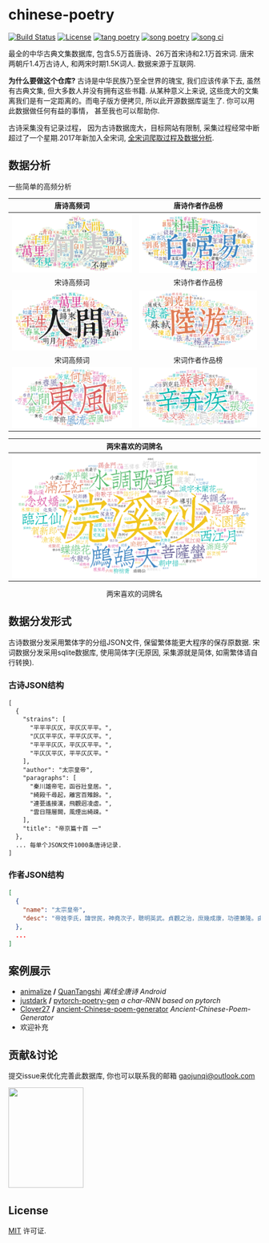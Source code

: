 chinese-poetry
==============

[![Build Status](https://travis-ci.org/chinese-poetry/chinese-poetry.svg?branch=master)](https://travis-ci.org/chinese-poetry/chinese-poetry)
[![License](http://img.shields.io/badge/license-mit-blue.svg?style=flat-square)](https://github.com/jackeyGao/chinese-poetry/blob/master/LICENSE)
[![tang poetry](https://img.shields.io/badge/tang%20poetry-5.5w-green.svg)]()
[![song poetry](https://img.shields.io/badge/song%20poetry-22w-green.svg)]()
[![song ci](https://img.shields.io/badge/song%20Ci-21k-green.svg)]()

最全的中华古典文集数据库, 包含5.5万首唐诗、26万首宋诗和2.1万首宋词. 唐宋两朝斤1.4万古诗人, 和两宋时期1.5K词人. 数据来源于互联网. 

**为什么要做这个仓库?** 古诗是中华民族乃至全世界的瑰宝, 我们应该传承下去, 虽然有古典文集, 但大多数人并没有拥有这些书籍. 从某种意义上来说, 这些庞大的文集离我们是有一定距离的。而电子版方便拷贝, 所以此开源数据库诞生了. 你可以用此数据做任何有益的事情， 甚至我也可以帮助你.

古诗采集没有记录过程， 因为古诗数据庞大，目标网站有限制, 采集过程经常中断超过了一个星期.2017年新加入全宋词, [全宋词爬取过程及数据分析](http://jackeygao.io/words/crawl-ci.html).


## 数据分析

一些简单的高频分析

|唐诗高频词|唐诗作者作品榜|
| :---: | :---: |
| ![唐诗高频词](https://raw.githubusercontent.com/chinese-poetry/chinese-poetry/master/images/tang_text_topK.png "唐诗高频词")| ![唐诗作者作品榜](https://raw.githubusercontent.com/chinese-poetry/chinese-poetry/master/images/tang_author_topK.png "唐诗作者作品榜")|
|宋诗高频词|宋诗作者作品榜|
| ![宋诗高频词](https://raw.githubusercontent.com/chinese-poetry/chinese-poetry/master/images/song_text_topK.png "宋诗高频词" )| ![宋诗作者作品榜](https://raw.githubusercontent.com/chinese-poetry/chinese-poetry/master/images/song_author_topK.png "宋诗作者作品榜")|
|宋词高频词|宋词作者作品榜|
| ![宋词高频词](https://raw.githubusercontent.com/chinese-poetry/chinese-poetry/master/images/ci_words_topK.png "宋词高频词")  |![宋词作者作品榜](https://raw.githubusercontent.com/chinese-poetry/chinese-poetry/master/images/ci_author_topK.png "宋词作者作品榜") |

|两宋喜欢的词牌名|
| :---: |
|![两宋喜欢的词牌名](https://raw.githubusercontent.com/chinese-poetry/chinese-poetry/master/images/ci_rhythmic_topK.png)|

<center>两宋喜欢的词牌名</center>

## 数据分发形式

古诗数据分发采用繁体字的分组JSON文件, 保留繁体能更大程序的保存原数据. 宋词数据分发采用sqlite数据库, 使用简体字(无原因, 采集源就是简体, 如需繁体请自行转换).

### 古诗JSON结构

```text
[
  {
    "strains": [
      "平平平仄仄，平仄仄平平。",
      "仄仄平平仄，平平仄仄平。",
      "平平平仄仄，平仄仄平平。",
      "平仄仄平仄，平平仄仄平。"
    ],
    "author": "太宗皇帝",
    "paragraphs": [
      "秦川雄帝宅，函谷壯皇居。",
      "綺殿千尋起，離宮百雉餘。",
      "連甍遙接漢，飛觀迥凌虛。",
      "雲日隱層闕，風煙出綺疎。"
    ],
    "title": "帝京篇十首 一"
  },
  ... 每单个JSON文件1000条唐诗记录.
]
```
### 作者JSON结构

```json
[
  {
    "name": "太宗皇帝",
    "desc": "帝姓李氏，諱世民，神堯次子，聰明英武。貞觀之治，庶幾成康，功德兼隆。由漢以來，未之有也。而銳情經術， >初建秦邸，即開文學館，召名儒十八人爲學士。既即位，殿左置弘文館，悉引內學士，番宿更休。聽朝之間，則與討論典籍，雜以文詠。或日昃夜艾，未嘗少怠。詩筆草隸，卓越前古。至於天文秀發，沈麗高朗，有唐三百年風雅之盛，帝實有以啓之焉。在位二十四年，諡曰文。集四十卷。館閣書目，詩一卷，六十九首。今編詩一卷。"
  },
  ...
]
```

## 案例展示

- [animalize](https://github.com/animalize) **/** [QuanTangshi](https://github.com/animalize/QuanTangshi)  *离线全唐诗 Android*
- [justdark](https://github.com/justdark) **/** [pytorch-poetry-gen](https://github.com/justdark/pytorch-poetry-gen)  *a char-RNN based on pytorch*
- [Clover27](https://github.com/Clover27) **/** [ancient-Chinese-poem-generator](https://github.com/Clover27/ancient-Chinese-poem-generator)  *Ancient-Chinese-Poem-Generator*
- 欢迎补充

## 贡献&讨论

提交issue来优化完善此数据库, 你也可以联系我的邮箱 gaojunqi@outlook.com

<img src="https://raw.githubusercontent.com/chinese-poetry/chinese-poetry/master/images/WechatIMG1.jpeg" width="150" height="200" />


## License

[MIT](https://github.com/chinese-poetry/chinese-poetry/blob/master/LICENSE) 许可证.
